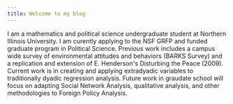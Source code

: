 ```yaml
---
title: Welcome to my blog
---
```


I am a mathematics and political science undergraduate student at Northern Illinois University.
I am curently applying to the NSF GRFP and funded graduate program in Political Science. 
Previous work includes a campus wide survey of environmental attitudes and behaviors (BARKS Survey) and a replication and extension of E. Henderson's Disturbing the Peace (2009).
Current work is in creating and applying extradyadic variables to traditionally dyadic regression analysis.
Future work in graudate school will focus on adapting Social Network Analysis, qualitative analysis, and other methodologies to Foreign Policy Analysis.
